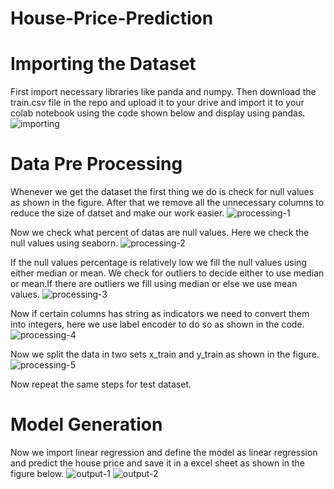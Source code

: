 # House-Price-Prediction
# Importing the Dataset
First import necessary libraries like panda and numpy. Then download the train.csv file in the repo and upload it to your drive and import it to your colab notebook using the code shown below and display using pandas.
![importing](https://github.com/TejashKatuwal/House-Price-Prediction/assets/118622724/58f3cb48-cf7c-424f-b6a5-4be2436ec16c)

# Data Pre Processing
Whenever we get the dataset the first thing we do is check for  null values as shown in the figure. After that we remove all the unnecessary columns to reduce the size of datset and make our work easier.
![processing-1](https://github.com/TejashKatuwal/House-Price-Prediction/assets/118622724/8e82af71-f16f-4b6b-8678-2a25be7aacbc)

Now we check what percent of datas are null values. Here we check the null values using seaborn.
![processing-2](https://github.com/TejashKatuwal/House-Price-Prediction/assets/118622724/46ba2059-1b0a-4d7d-9717-a54aef0d2667)

If the null values percentage is relatively low we fill the null values using either median or mean. We check for outliers to decide either to use median or mean.If there are outliers we fill using median or else we use mean values.
![processing-3](https://github.com/TejashKatuwal/House-Price-Prediction/assets/118622724/e1942846-e5c3-4b01-b691-dcf387d67962)

Now if certain columns has string as indicators we need to convert them into integers, here we use label encoder to do so as shown in the code.
![processing-4](https://github.com/TejashKatuwal/House-Price-Prediction/assets/118622724/628acaac-5e21-4776-830b-40b69c386084)

Now we split the data in two sets x_train and y_train as shown in the figure.
![processing-5](https://github.com/TejashKatuwal/House-Price-Prediction/assets/118622724/cfff2e3d-5e43-4541-9c36-2dfe6d2576ec)

Now repeat the same steps for test dataset.
# Model Generation
Now we import linear regression and define the model as linear regression and predict the house price and save it in a excel sheet as shown in the figure below.
![output-1](https://github.com/TejashKatuwal/House-Price-Prediction/assets/118622724/560c0c7d-7769-4c55-8155-bc0f587b690a)
![output-2](https://github.com/TejashKatuwal/House-Price-Prediction/assets/118622724/ce5b3353-ab75-4380-be0e-098b26d02f92)






